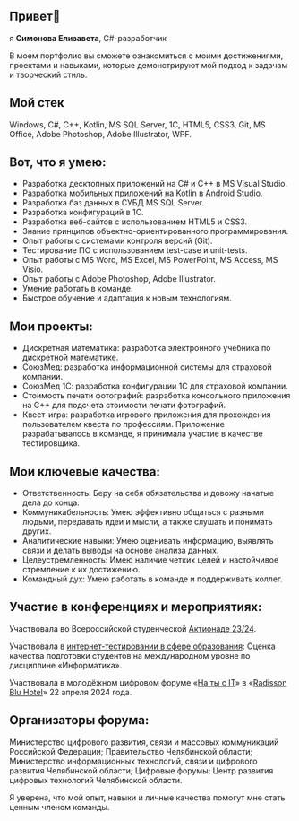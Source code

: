 ## Привет👋
я <b>Симонова Елизавета</b>, C#-разработчик

В моем портфолио вы сможете ознакомиться с моими достижениями, проектами и навыками, которые демонстрируют мой подход к задачам и творческий стиль.
## Мой стек

Windows, C#, C++, Kotlin, MS SQL Server, 1С, HTML5, CSS3, Git, MS Office, Adobe Photoshop, Adobe Illustrator, WPF.

## Вот, что я умею: 

- Разработка десктопных приложений на C# и C++ в MS Visual Studio.
- Разработка мобильных приложений на Kotlin в Android Studio.
- Разработка баз данных в СУБД MS SQL Server.
- Разработка конфигураций в 1С.
- Разработка веб-сайтов с использованием HTML5 и CSS3.
- Знание принципов объектно-ориентированного программирования.
- Опыт работы с системами контроля версий (Git).
- Тестирование ПО с использованием test-case и unit-tests.
- Опыт работы с MS Word, MS Excel, MS PowerPoint, MS Access, MS Visio.
- Опыт работы с Adobe Photoshop, Adobe Illustrator.
- Умение работать в команде.
- Быстрое обучение и адаптация к новым технологиям.


## Мои проекты:

- Дискретная математика: разработка электронного учебника по дискретной математике.
- СоюзМед: разработка информационной системы для страховой компании.
- СоюзМед 1С: разработка конфигурации 1С для страховой компании.
- Стоимость печати фотографий: разработка консольного приложения на C++ для подсчета стоимости печати фотографий.
- Квест-игра: разработка игрового приложения для прохождения пользователем квеста по профессиям. Приложение разрабатывалось в команде, я принимала участие в качестве тестировщика.

## Мои ключевые качества:

- Ответственность: Беру на себя обязательства и довожу начатые дела до конца.
- Коммуникабельность: Умею эффективно общаться с разными людьми, передавать идеи и мысли, а также слушать и понимать других.
- Аналитические навыки: Умею оценивать информацию, выявлять связи и делать выводы на основе анализа данных.
- Целеустремленность: Имею наличие четких целей и настойчивое стремление к их достижению.
- Командный дух: Умею работать в команде и поддерживать коллег.

## Участие в конференциях и мероприятиях:

Участвовала во Всероссийской студенческой [Актионаде 23/24](https://olymp.action.group/).

Участвовала в [интернет-тестировании в сфере образования](https://olymp.i-exam.ru/): Оценка качества подготовки студентов на международном уровне по дисциплине «Информатика».

Участвовала в молодёжном цифровом форуме «[На ты с IT](https://xn--80adtd6bd3d.xn--p1ai/)» в «[Radisson Blu Hotel](https://radissonbluchelyabinsk.com/)» 22 апреля 2024 года.

## Организаторы форума:

Министерство цифрового развития, связи и массовых коммуникаций Российской Федерации;
Правительство Челябинской области;
Министерство информационных технологий, связи и цифрового развития Челябинской области;
Цифровые форумы;
Центр развития цифровых технологий Челябинской области.

Я уверена, что мой опыт, навыки и личные качества помогут мне стать ценным членом команды.
<!--
**Lizok123/Lizok123** is a ✨ _special_ ✨ repository because its `README.md` (this file) appears on your GitHub profile.



-->
